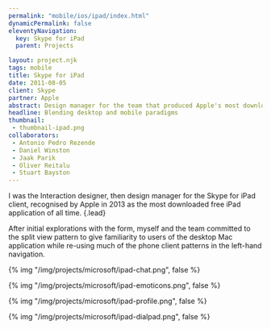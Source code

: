 ```yaml
---
permalink: "mobile/ios/ipad/index.html"
dynamicPermalink: false
eleventyNavigation:
  key: Skype for iPad
  parent: Projects

layout: project.njk
tags: mobile
title: Skype for iPad
date: 2011-08-05
client: Skype
partner: Apple
abstract: Design manager for the team that produced Apple's most downloaded iPad application of all time.
headline: Blending desktop and mobile paradigms
thumbnail:
 - thumbnail-ipad.png
collaborators:
 - Antonio Pedro Rezende
 - Daniel Winston
 - Jaak Parik
 - Oliver Reitalu
 - Stuart Bayston
---
```


I was the Interaction designer, then design manager for the Skype for iPad
client, recognised by Apple in 2013 as the most downloaded free iPad application
of all time.
{.lead}

After initial explorations with the form, myself and the team committed to the
split view pattern to give familiarity to users of the desktop Mac application
while re-using much of the phone client patterns in the left-hand navigation.

{% img "/img/projects/microsoft/ipad-chat.png", false %}

{% img "/img/projects/microsoft/ipad-emoticons.png", false %}

{% img "/img/projects/microsoft/ipad-profile.png", false %}

{% img "/img/projects/microsoft/ipad-dialpad.png", false %}
